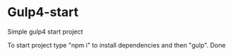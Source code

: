 # Gulp4-start
 Simple gulp4 start project

To start project type "npm i" to install dependencies and then "gulp". Done
